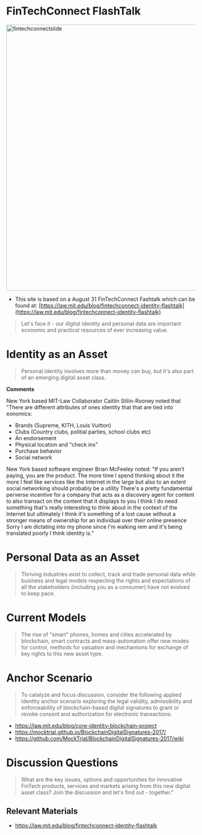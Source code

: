 # FinTechConnect FlashTalk

<a href= "https://mitmedialab.github.io/law.MIT.edu/IdentityAndData.html"><img width="706" alt="fintechconnectslide" src="https://raw.githubusercontent.com/mitmedialab/law.MIT.edu/gh-pages/images/FinTechConnectSlide.png"></a>

* This site is based on a August 31 FinTechConnect Fashtalk which can be found at: [https://law.mit.edu/blog/fintechconnect-identity-flashtalk](https://law.mit.edu/blog/fintechconnect-identity-flashtalk)

> Let's face it - our digital identity and personal data are important economic and practical resources of ever increasing value. 

# Identity as an Asset

> Personal identity involves more than money can buy, but it's also part of an emerging digital asset class.  


**Comments** 

New York based MIT-Law Collaborator Caitlin Stilin-Rooney noted that "There are different attributes of ones identity that that are tied into eonomics:

* Brands (Supreme, KITH, Louis Vuitton) 
* Clubs (Country clubs, politial parties, school clubs etc) 
* An endorsement 
* Physical location and "check ins"
* Purchase behavior 
* Social network

New York based software engineer Brian McFeeley noted: "If you aren't paying, you are the product. The more time I spend thinking about it the more I feel like services like the Internet in the large but also to an extent social networking should probably be a utility There's a pretty fundamental perverse incentive for a company that acts as a discovery agent for content to also transact on the content that it displays to you I think I do need something that's really interesting to think about in the context of the Internet but ultimately I think it's something of a lost cause without a stronger means of ownership for an individual over their online presence Sorry I am dictating into my phone since I'm walking rem and it's being translated poorly I think identity is."

# Personal Data as an Asset

> Thriving industries exist to collect, track and trade personal data while business and legal models respecting the rights and expectations of all the stakeholders (including you as a consumer) have not evolved to keep pace.

# Current Models

> The rise of "smart" phones, homes and cities accelerated by blockchain, smart contracts and mass-automation offer new modes for control, methods for valuation and mechanisms for exchange of key rights to this new asset type.

# Anchor Scenario 

> To catalyze and focus discussion, consider the following applied identity anchor scenario exploring the legal validity, admissibility and enforceability of blockchain-based digital signatures to grant or revoke consent and authorization for electronic transactions.

* https://law.mit.edu/blog/core-identity-blockchain-project
* https://mocktrial.github.io/BlockchainDigitalSignatures-2017/
* https://github.com/MockTrial/BlockchainDigitalSignatures-2017/wiki

# Discussion Questions 

> What are the key issues, options and opportunities for innovative FinTech products, services and markets arising from this new digital asset class?  Join the discussion and let's find out - together."

## Relevant Materials

* https://law.mit.edu/blog/fintechconnect-identity-flashtalk
